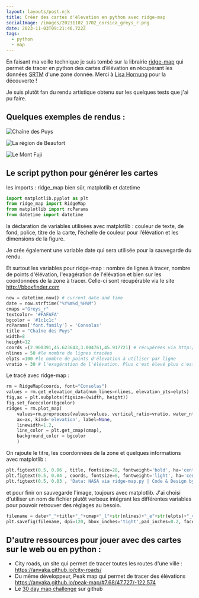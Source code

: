 ```yaml
---
layout: layouts/post.njk
title: Créer des cartes d'élevation en python avec ridge-map
socialImage: /images/20231102_1702_corsica_greys_r.png
date: 2023-11-03T09:21:46.722Z
tags:
  - python
  - map
---
```

En faisant ma veille technique je suis tombé sur la librairie [ridge-map](https://pypi.org/project/ridge-map/) qui permet de tracer en python des cartes d’élévation en récupérant les données [SRTM](https://fr.wikipedia.org/wiki/Shuttle_Radar_Topography_Mission) d'une zone donnée. Merci à [Lisa Hornung](https://fosstodon.org/@LisaHornung) pour la découverte !

Je suis plutôt fan du rendu artistique obtenu sur les quelques tests que j'ai pu faire. 

## Quelques exemples de rendus :

![Chaîne des Puys](/images/20231103_1044_chaîne-des-puys_greys_r_l50_e100_v30_w8_h12.png "Chaîne des Puys")

![La région de Beaufort](/images/20231103_0924_beaufort_greys_r_l50_e202_v30_w8_h12.png "La région de Beaufort")

![Le Mont Fuji](/images/20231102_1548_mont-fuji_greys_r.png "Le Mont Fuji")

## Le script python pour générer les cartes

les imports : ridge_map bien sûr, matplotlib et datetime

```python
import matplotlib.pyplot as plt
from ridge_map import RidgeMap
from matplotlib import rcParams
from datetime import datetime
```

la déclaration de variables utilisées avec matplotlib : couleur de texte, de fond, police, titre de la carte,  l’échelle de couleur pour l’élévation et les dimensions de la figure.

Je crée également une variable date qui sera utilisée pour la sauvegarde du rendu.

Et surtout les variables pour ridge-map : nombre de lignes à tracer, nombre de points d'élévation, l'exagération de l'élévation et bien sur les coordonnées de la zone à tracer. Celle-ci sont récupérable via le site <http://bboxfinder.com>

```python
now = datetime.now() # current date and time
date = now.strftime("%Y%m%d_%H%M")
cmaps ="Greys_r"
textcolor= '#FAFAFA'
bgcolor = '#1c1c1c'
rcParams['font.family'] = 'Consolas'
title = "Chaîne des Puys"
width=8
height=12
coords =(2.900391,45.623643,3.004761,45.917721) # récupérées via http://bboxfinder.com/
nlines = 50 #le nombre de lignes tracées
elpts =100 #le nombre de points d'élevation à utiliser par ligne
vratio = 30 # l'exagération de l'élévation. Plus c'est élevé plus c'est éxagéré
```

Le tracé avec ridge-map :

```python
rm = RidgeMap(coords, font="Consolas")
values = rm.get_elevation_data(num_lines=nlines, elevation_pts=elpts)
fig,ax = plt.subplots(figsize=(width, height))
fig.set_facecolor(bgcolor)
ridges = rm.plot_map(
    values=rm.preprocess(values=values, vertical_ratio=vratio, water_ntile=1,lake_flatness=1),
    ax=ax, kind='elevation', label=None,
    linewidth=1.2,
    line_color = plt.get_cmap(cmap),
    background_color = bgcolor
    )
```

On rajoute le titre, les coordonnées de la zone et quelques informations avec matplotlib :

```python
plt.figtext(0.5, 0.06 , title, fontsize=28, fontweight='bold', ha='center', color=textcolor)
plt.figtext(0.5, 0.04 , coords, fontsize=8, fontweight='light', ha='center', color=textcolor)
plt.figtext(0.5, 0.03 , 'Data: NASA via ridge-map.py | Code & Design by Nicolas Birckel ', fontsize=8, fontweight='regular', ha='center', color=textcolor)
```

et pour finir on sauvegarde l'image, toujours avec matplotlib. J'ai choisi d'utiliser un nom de fichier plutôt verbeux intégrant les différentes variables pour pouvoir retrouver des réglages au besoin.

```python
filename = date+"_"+title+"_"+cmap+"_l"+str(nlines)+"_e"+str(elpts)+"_v"+str(vratio)+"_w"+str(width)+"_h"+str(height)+".png"
plt.savefig(filename, dpi=120, bbox_inches='tight',pad_inches=0.2, facecolor=bgcolor)
```

## D'autre ressources pour jouer avec des cartes sur le web ou en python :

* City roads, un site qui permet de tracer toutes les routes d'une ville : <https://anvaka.github.io/city-roads/>
* Du même développeur, Peak map qui permet de tracer des élévations <https://anvaka.github.io/peak-map/#7.68/47.727/-122.574>
* Le [30 day map challenge](< https://github.com/search?q=30%20day%20map%20challenge&type=repositories>) sur github